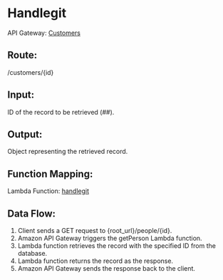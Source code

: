 # Handlegit
API Gateway: [Customers](https://us-west-1.console.aws.amazon.com/apigateway/main/apis/i9ry743iq0/resources?api=i9ry743iq0&region=us-west-1)

## Route: 
/customers/{id}

## Input: 
ID of the record to be retrieved (##).

## Output: 
Object representing the retrieved record.

## Function Mapping:
Lambda Function: 
[handlegit](https://us-west-1.console.aws.amazon.com/lambda/home?region=us-west-1#/functions/handlegit)

## Data Flow:
1. Client sends a GET request to {root_url}/people/{id}.
2. Amazon API Gateway triggers the getPerson Lambda function.
3. Lambda function retrieves the record with the specified ID from the database.
4. Lambda function returns the record as the response.
5. Amazon API Gateway sends the response back to the client.
